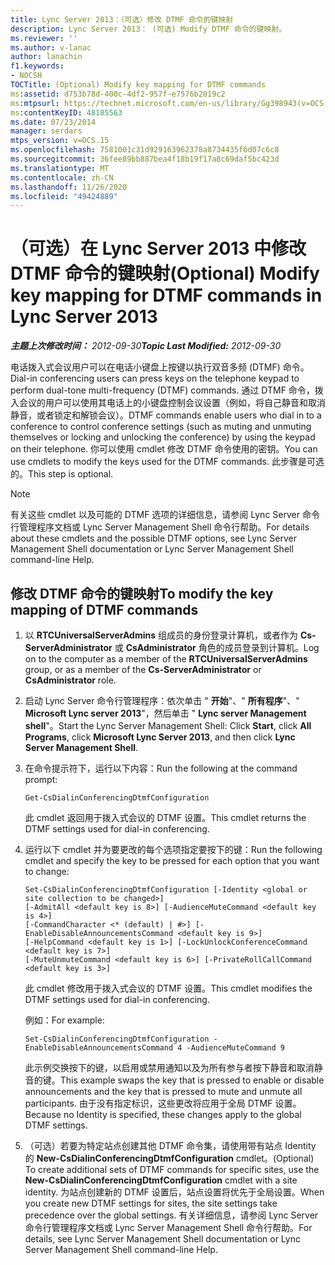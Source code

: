 ```yaml
---
title: Lync Server 2013：（可选）修改 DTMF 命令的键映射
description: Lync Server 2013： (可选) Modify DTMF 命令的键映射。
ms.reviewer: ''
ms.author: v-lanac
author: lanachin
f1.keywords:
- NOCSH
TOCTitle: (Optional) Modify key mapping for DTMF commands
ms:assetid: d753b78d-400c-4df2-957f-e7576b2019c2
ms:mtpsurl: https://technet.microsoft.com/en-us/library/Gg398943(v=OCS.15)
ms:contentKeyID: 48185563
ms.date: 07/23/2014
manager: serdars
mtps_version: v=OCS.15
ms.openlocfilehash: 7581001c31d929163962378a8734435f6d07c6c8
ms.sourcegitcommit: 36fee89bb887bea4f18b19f17a8c69daf5bc423d
ms.translationtype: MT
ms.contentlocale: zh-CN
ms.lasthandoff: 11/26/2020
ms.locfileid: "49424889"
---
```

# <a name="optional-modify-key-mapping-for-dtmf-commands-in-lync-server-2013"></a><span data-ttu-id="b56c4-103">（可选）在 Lync Server 2013 中修改 DTMF 命令的键映射</span><span class="sxs-lookup"><span data-stu-id="b56c4-103">(Optional) Modify key mapping for DTMF commands in Lync Server 2013</span></span>

<div data-xmlns="http://www.w3.org/1999/xhtml">

<div class="topic" data-xmlns="http://www.w3.org/1999/xhtml" data-msxsl="urn:schemas-microsoft-com:xslt" data-cs="https://msdn.microsoft.com/">

<div data-asp="https://msdn2.microsoft.com/asp">



</div>

<div id="mainSection">

<div id="mainBody"><span data-ttu-id="b56c4-104">

<span> </span></span><span class="sxs-lookup"><span data-stu-id="b56c4-104">

<span> </span></span></span>

<span data-ttu-id="b56c4-105">_**主题上次修改时间：** 2012-09-30_</span><span class="sxs-lookup"><span data-stu-id="b56c4-105">_**Topic Last Modified:** 2012-09-30_</span></span>

<span data-ttu-id="b56c4-106">电话拨入式会议用户可以在电话小键盘上按键以执行双音多频 (DTMF) 命令。</span><span class="sxs-lookup"><span data-stu-id="b56c4-106">Dial-in conferencing users can press keys on the telephone keypad to perform dual-tone multi-frequency (DTMF) commands.</span></span> <span data-ttu-id="b56c4-107">通过 DTMF 命令，拨入会议的用户可以使用其电话上的小键盘控制会议设置（例如，将自己静音和取消静音，或者锁定和解锁会议）。</span><span class="sxs-lookup"><span data-stu-id="b56c4-107">DTMF commands enable users who dial in to a conference to control conference settings (such as muting and unmuting themselves or locking and unlocking the conference) by using the keypad on their telephone.</span></span> <span data-ttu-id="b56c4-108">你可以使用 cmdlet 修改 DTMF 命令使用的密钥。</span><span class="sxs-lookup"><span data-stu-id="b56c4-108">You can use cmdlets to modify the keys used for the DTMF commands.</span></span> <span data-ttu-id="b56c4-109">此步骤是可选的。</span><span class="sxs-lookup"><span data-stu-id="b56c4-109">This step is optional.</span></span>

<div>


> [!NOTE]  
> <span data-ttu-id="b56c4-110">有关这些 cmdlet 以及可能的 DTMF 选项的详细信息，请参阅 Lync Server 命令行管理程序文档或 Lync Server Management Shell 命令行帮助。</span><span class="sxs-lookup"><span data-stu-id="b56c4-110">For details about these cmdlets and the possible DTMF options, see Lync Server Management Shell documentation or Lync Server Management Shell command-line Help.</span></span>



</div>

<div>

## <a name="to-modify-the-key-mapping-of-dtmf-commands"></a><span data-ttu-id="b56c4-111">修改 DTMF 命令的键映射</span><span class="sxs-lookup"><span data-stu-id="b56c4-111">To modify the key mapping of DTMF commands</span></span>

1.  <span data-ttu-id="b56c4-112">以 **RTCUniversalServerAdmins** 组成员的身份登录计算机，或者作为 **Cs-ServerAdministrator** 或 **CsAdministrator** 角色的成员登录到计算机。</span><span class="sxs-lookup"><span data-stu-id="b56c4-112">Log on to the computer as a member of the **RTCUniversalServerAdmins** group, or as a member of the **Cs-ServerAdministrator** or **CsAdministrator** role.</span></span>

2.  <span data-ttu-id="b56c4-113">启动 Lync Server 命令行管理程序：依次单击 " **开始**"、" **所有程序**"、" **Microsoft Lync server 2013**"，然后单击 " **Lync server Management shell**"。</span><span class="sxs-lookup"><span data-stu-id="b56c4-113">Start the Lync Server Management Shell: Click **Start**, click **All Programs**, click **Microsoft Lync Server 2013**, and then click **Lync Server Management Shell**.</span></span>

3.  <span data-ttu-id="b56c4-114">在命令提示符下，运行以下内容：</span><span class="sxs-lookup"><span data-stu-id="b56c4-114">Run the following at the command prompt:</span></span>
    
        Get-CsDialinConferencingDtmfConfiguration
    
    <span data-ttu-id="b56c4-115">此 cmdlet 返回用于拨入式会议的 DTMF 设置。</span><span class="sxs-lookup"><span data-stu-id="b56c4-115">This cmdlet returns the DTMF settings used for dial-in conferencing.</span></span>

4.  <span data-ttu-id="b56c4-116">运行以下 cmdlet 并为要更改的每个选项指定要按下的键：</span><span class="sxs-lookup"><span data-stu-id="b56c4-116">Run the following cmdlet and specify the key to be pressed for each option that you want to change:</span></span>
    
        Set-CsDialinConferencingDtmfConfiguration [-Identity <global or site collection to be changed>]
        [-AdmitAll <default key is 8>] [-AudienceMuteCommand <default key is 4>]
        [-CommandCharacter <* (default) | #>] [-EnableDisableAnnouncementsCommand <default key is 9>]
        [-HelpCommand <default key is 1>] [-LockUnlockConferenceCommand <default key is 7>]
        [-MuteUnmuteCommand <default key is 6>] [-PrivateRollCallCommand <default key is 3>]
    
    <span data-ttu-id="b56c4-117">此 cmdlet 修改用于拨入式会议的 DTMF 设置。</span><span class="sxs-lookup"><span data-stu-id="b56c4-117">This cmdlet modifies the DTMF settings used for dial-in conferencing.</span></span>
    
    <span data-ttu-id="b56c4-118">例如：</span><span class="sxs-lookup"><span data-stu-id="b56c4-118">For example:</span></span>
    
        Set-CsDialinConferencingDtmfConfiguration -EnableDisableAnnouncementsCommand 4 -AudienceMuteCommand 9
    
    <span data-ttu-id="b56c4-119">此示例交换按下的键，以启用或禁用通知以及为所有参与者按下静音和取消静音的键。</span><span class="sxs-lookup"><span data-stu-id="b56c4-119">This example swaps the key that is pressed to enable or disable announcements and the key that is pressed to mute and unmute all participants.</span></span> <span data-ttu-id="b56c4-120">由于没有指定标识，这些更改将应用于全局 DTMF 设置。</span><span class="sxs-lookup"><span data-stu-id="b56c4-120">Because no Identity is specified, these changes apply to the global DTMF settings.</span></span>

5.  <span data-ttu-id="b56c4-121">（可选）若要为特定站点创建其他 DTMF 命令集，请使用带有站点 Identity 的 **New-CsDialinConferencingDtmfConfiguration** cmdlet。</span><span class="sxs-lookup"><span data-stu-id="b56c4-121">(Optional) To create additional sets of DTMF commands for specific sites, use the **New-CsDialinConferencingDtmfConfiguration** cmdlet with a site identity.</span></span> <span data-ttu-id="b56c4-122">为站点创建新的 DTMF 设置后，站点设置将优先于全局设置。</span><span class="sxs-lookup"><span data-stu-id="b56c4-122">When you create new DTMF settings for sites, the site settings take precedence over the global settings.</span></span> <span data-ttu-id="b56c4-123">有关详细信息，请参阅 Lync Server 命令行管理程序文档或 Lync Server Management Shell 命令行帮助。</span><span class="sxs-lookup"><span data-stu-id="b56c4-123">For details, see Lync Server Management Shell documentation or Lync Server Management Shell command-line Help.</span></span>

<span data-ttu-id="b56c4-124"></div>

</div>

<span> </span>

</div>

</div>

</span><span class="sxs-lookup"><span data-stu-id="b56c4-124"></div>

</div>

<span> </span>

</div>

</div>

</span></span></div>

